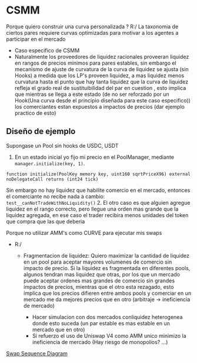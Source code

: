 # CSMM

Porque quiero construir una curva personalizada ?
R:/ La taxonomia de ciertos pares requiere curvas optimizadas para motivar a los agentes a participar en el mercado

- Caso especifico de CSMM
 -   Naturalmente los proveedores de liquidez racionales proveeran liquidez en rangos de precios minimos para pares estables, sin embargo el mecanismo de ajuste de curvatura de la curva de liquidez se ajusta (sin Hooks) a medida que los LP's proveen liquidez, a mas liquidez menos curvatura hasta el punto que hay tanta liquidez que la curva de liquidez refleja el grado real de sustituibilidad del par en cuestion , esto implica que mientras se llega a este estado (de no ser reforzado por un Hook(Una curva desde el principio diseñada para este caso especifico)) los comerciantes estan expuestos a impactos de precios (dar ejemplo practico de esto)

## Diseño de ejemplo

Supongase un Pool sin hooks de USDC, USDT
1. En un estado inicial  yo fijo mi precio en el PoolManager, mediante `manager.initialize(key, 1)`.
```solidity
function initialize(PoolKey memory key, uint160 sqrtPriceX96) external noDelegateCall returns (int24 tick)
``` 
Sin embargo no hay liquidez que habilite comercio en el mercado, entonces el comerciante no recibe nada a cambio:
`test__canNotTradeWithNoLiquidity()`
2. El otro caso es que alguien agregue liquidez en el rango correcto, pero llegue una orden mas grande que la liquidez agregada, en ese caso el trader recibira menos unidades del token que compra que las que deberia


Porque no utilizar AMM's como CURVE para ejecutar mis swaps
- R:/ 
  - Fragmentacion de liquidez: Quiero maximizar la cantidad de liquidez en un pool para aceptar mayores volumenes de comercio sin impacto de precio. Si la liquidez es fragmentada en diferentes pools, algunos tendran mas liquidez que otras, por los que un mercado puede aceptar ordenes mas grandes de comercio sin grandes impactos de precios, mientras que el otro esta rezagado, esto implica que los precios difieren entre ambos pools y comerciar en un mercado me da mejores precios que en otro (arbitraje -> ineficiencia de mercado)
    
    - Hacer simulacion con dos mercados conliquidez heterogenea donde esto suceda (un par estable es mas estable en un mercado que en otro)
    - Si refuerzo el uso de Uniswap V4 como AMM unico minimizo la ineficiencia de mercado (Hay riesgo de monopolios? ...)
 
[Swap Sequence Diagram](./docs/swapSequenceDiagram.excalidraw.png)
